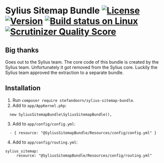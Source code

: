 # Sylius Sitemap Bundle [![License](https://img.shields.io/packagist/l/stefandoorn/sylius-sitemap-bundle.svg)](https://packagist.org/packages/stefandoorn/sylius-sitemap-bundle) [![Version](https://img.shields.io/packagist/v/stefandoorn/sylius-sitemap-bundle.svg)](https://packagist.org/packages/stefandoorn/sylius-sitemap-bundle) [![Build status on Linux](https://img.shields.io/travis/Sylius/BundleSkeleton/master.svg)](http://travis-ci.org/Sylius/BundleSkeleton) [![Scrutinizer Quality Score](https://img.shields.io/scrutinizer/g/Sylius/BundleSkeleton.svg)](https://scrutinizer-ci.com/g/Sylius/BundleSkeleton/)

## Big thanks

Goes out to the Sylius team. The core code of this bundle is created by the Sylius team.
Unfortunately it got removed from the Sylius core. Luckily the Sylius team approved the 
extraction to a separate bundle.

## Installation

1. Run `composer require stefandoorn/sylius-sitemap-bundle`.
2. Add to `app/AppKernel.php`:

```
  new SyliusSitemapBundle\SyliusSitemapBundle(),
```

3. Add to `app/config/config.yml`: 

```
  - { resource: "@SyliusSitemapBundle/Resources/config/config.yml" }
```

4. Add to `app/config/routing.yml`: 

```
sylius_sitemap:
     resource: "@SyliusSitemapBundle/Resources/config/routing.yml"
```
